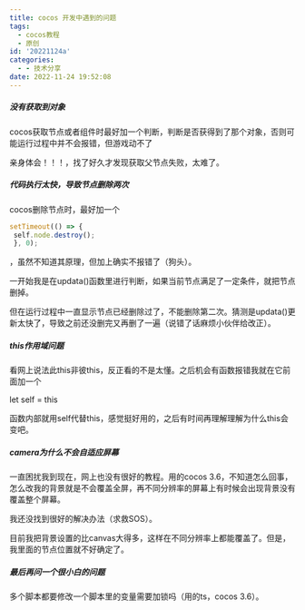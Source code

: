 ```yaml
---
title: cocos 开发中遇到的问题
tags:
  - cocos教程
  - 原创
id: '20221124a'
categories:
  - - 技术分享
date: 2022-11-24 19:52:08
---
```


##### 没有获取到对象

cocos获取节点或者组件时最好加一个判断，判断是否获得到了那个对象，否则可能运行过程中并不会报错，但游戏动不了

亲身体会！！！，找了好久才发现获取父节点失败，太难了。

##### 代码执行太快，导致节点删除两次

cocos删除节点时，最好加一个

```typescript
setTimeout(() => {
 self.node.destroy();
 }, 0);
```

，虽然不知道其原理，但加上确实不报错了（狗头）。

一开始我是在updata()函数里进行判断，如果当前节点满足了一定条件，就把节点删掉。

但在运行过程中一直显示节点已经删除过了，不能删除第二次。猜测是updata()更新太快了，导致之前还没删完又再删了一遍（说错了话麻烦小伙伴给改正）。

##### this作用域问题

看网上说法此this非彼this，反正看的不是太懂。之后机会有函数报错我就在它前面加一个

let self = this

函数内部就用self代替this，感觉挺好用的，之后有时间再理解理解为什么this会变吧。

##### camera为什么不会自适应屏幕

一直困扰我到现在，网上也没有很好的教程。用的cocos 3.6，不知道怎么回事，怎么改我的背景就是不会覆盖全屏，再不同分辨率的屏幕上有时候会出现背景没有覆盖整个屏幕。

我还没找到很好的解决办法（求救SOS）。

目前我把背景设置的比canvas大得多，这样在不同分辨率上都能覆盖了。但是，我里面的节点位置就不好确定了。

##### 最后再问一个很小白的问题

多个脚本都要修改一个脚本里的变量需要加锁吗（用的ts，cocos 3.6）。
